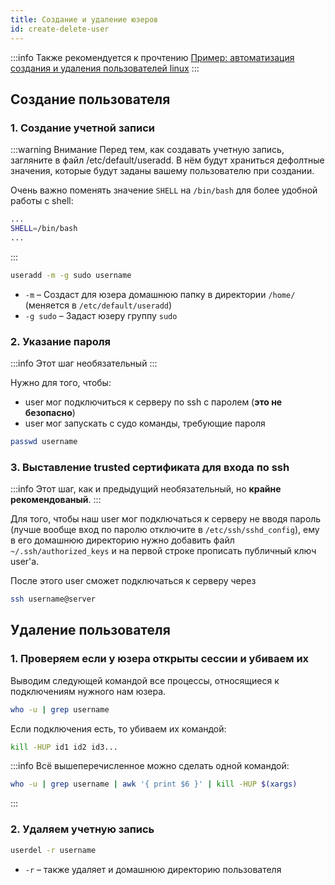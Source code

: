 ```yaml
---
title: Создание и удаление юзеров
id: create-delete-user
---
```


:::info Также рекомендуется к прочтению [Пример: автоматизация создания и удаления пользователей linux](/docs/Ansible/auto-create-delete-user)
:::

## Создание пользователя

### 1. Создание учетной записи

:::warning Внимание
Перед тем, как создавать учетную запись, загляните в файл /etc/default/useradd. В нём будут храниться дефолтные значения, которые будут заданы вашему пользователю при создании.

Очень важно поменять значение `SHELL` на `/bin/bash` для более удобной работы с shell:
```sh
...
SHELL=/bin/bash
...
```
:::

```sh
useradd -m -g sudo username
```

- `-m` – Создаст для юзера домашнюю папку в директории `/home/` (меняется в `/etc/default/useradd`)
- `-g sudo` – Задаст юзеру группу `sudo`

### 2. Указание пароля

:::info 
Этот шаг необязательный
:::

Нужно для того, чтобы:
- user мог подключиться к серверу по ssh с паролем (**это не безопасно**)
- user мог запускать с судо команды, требующие пароля

```sh
passwd username
```

### 3. Выставление trusted сертификата для входа по ssh

:::info 
Этот шаг, как и предыдущий необязательный, но **крайне рекомендованый**.
:::

Для того, чтобы наш user мог подключаться к серверу не вводя пароль (лучше вообще вход по паролю отключите в `/etc/ssh/sshd_config`), ему в его домашнюю директорию нужно добавить файл `~/.ssh/authorized_keys` и на первой строке прописать публичный ключ user'а. 

После этого user сможет подключаться к серверу через
```sh
ssh username@server
```

## Удаление пользователя

### 1. Проверяем если у юзера открыты сессии и убиваем их

Выводим следующей командой все процессы, относящиеся к подключениям нужного нам юзера.
```sh
who -u | grep username
```

Если подключения есть, то убиваем их командой:
```sh
kill -HUP id1 id2 id3...
```

:::info
Всё вышеперечисленное можно сделать одной командой:
```sh
who -u | grep username | awk '{ print $6 }' | kill -HUP $(xargs)
```
:::

### 2. Удаляем учетную запись

```sh
userdel -r username
```
- `-r` – также удаляет и домашнюю директорию пользователя 